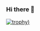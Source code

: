 ### Hi there 👋

[![trophy](https://github-profile-trophy.vercel.app/?username=vanhoras&theme=monokai&rank=SECRET,SSS,SS,S,AAA,AA,A,B))](https://github.com/ryo-ma/github-profile-trophy)

<!--
**Vanhoras/vanhoras** is a ✨ _special_ ✨ repository because its `README.md` (this file) appears on your GitHub profile.

Here are some ideas to get you started:

- 🔭 I’m currently working on ...
- 🌱 I’m currently learning ...
- 👯 I’m looking to collaborate on ...
- 🤔 I’m looking for help with ...
- 💬 Ask me about ...
- 📫 How to reach me: ...
- 😄 Pronouns: ...
- ⚡ Fun fact: ...
-->
